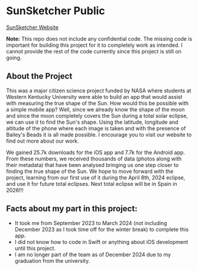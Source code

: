 # SunSketcher Public 

<a href="https://wkuxr.com/sunsketcher/">SunSketcher Website</a>

<strong>Note:</strong> This repo does not include any confidential code. The missing code is important for building this project for it to completely work as intended. I cannot provide the rest of the code currently since this project is still on going. 

## About the Project
This was a major citizen science project funded by NASA where students at Western Kentucky University were able to build an app that would assist with measuring the true shape of the Sun. How would this be possible with a simple mobile app? Well, since we already know the shape of the moon and since the moon completely covers the Sun during a total solar eclipse, we can use it to find the Sun's shape. Using the latitude, longitude and altitude of the phone where each image is taken and with the presence of Bailey's Beads it is all made possible. I encourage you to visit our website to find out more about our work. 

We gained 25.7k downloads for the iOS app and 7.7k for the Android app. From these numbers, we received thousands of data (photos along with their metadata) that have been analysed bringing us one step closer to finding the true shape of the Sun. We hope to move forward with the project, learning from our first use of it during the April 8th, 2024 eclipse, and use it for future total eclipses. Next total eclipse will be in Spain in 2026!!!

## Facts about my part in this project:
- It took me from September 2023 to March 2024 (not including December 2023 as I took time off for the winter break) to complete this app.
- I did not know how to code in Swift or anything about iOS development until this project.
- I am no longer part of the team as of December 2024 due to my graduation from the university. 
